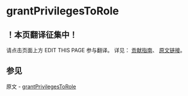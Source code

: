 # grantPrivilegesToRole

## ！本页翻译征集中！

请点击页面上方 EDIT THIS PAGE 参与翻译。
详见：
[贡献指南]( https://github.com/JinMuInfo/MongoDB-Manual-zh/blob/master/CONTRIBUTING.md )、
[原文链接](  https://docs.mongodb.com/manual/reference/command/grantPrivilegesToRole/  )。

## 参见

原文 - [grantPrivilegesToRole]( https://docs.mongodb.com/manual/reference/command/grantPrivilegesToRole/ )

